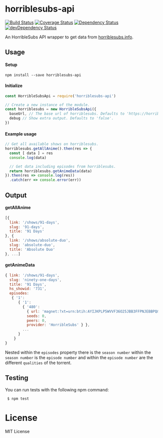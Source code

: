 # horriblesubs-api

[![Build Status][travis-image]][travis-url]
[![Coverage Status][coverage-image]][coverage-url]
[![Dependency Status][david-image]][david-url]
[![devDependency Status][dev-david-image]][dev-david-url]

[travis-url]: https://travis-ci.org/ChrisAlderson/horriblesubs-apii
[travis-image]: https://travis-ci.org/ChrisAlderson/horriblesubs-apii.svg?branch=master
[coverage-url]: https://coveralls.io/github/ChrisAlderson/horriblesubs-apii?branch=master
[coverage-image]: https://coveralls.io/repos/github/ChrisAlderson/horriblesubs-apii/badge.svg?branch=master
[david-url]: https://david-dm.org/ChrisAlderson/horriblesubs-apii
[david-image]: https://david-dm.org/ChrisAlderson/horriblesubs-apii.svg
[dev-david-url]: https://david-dm.org/ChrisAlderson/horriblesubs-apii?type=dev
[dev-david-image]: https://david-dm.org/ChrisAlderson/horriblesubs-apii/dev-status.svg

An HorribleSubs API wrapper to get data from [horriblesubs.info](https://horriblesubs.info/).

## Usage

#### Setup
```
npm install --save horriblesubs-api
```

#### Initialize
```js
const HorribleSubsApi = require('horriblesubs-api')

// Create a new instance of the module.
const horriblesubs = new HorribleSubsApi({
  baseUrl, // The base url of horriblesubs. Defaults to 'https://horriblesubs.info/'.
  debug // Show extra output. Defaults to 'false'.
})
```

#### Example usage
```js
// Get all available shows on horriblesubs.
horriblesubs.getAllAnime().then(res => {
  const [ data ] = res
  console.log(data)

  // Get data including episodes from horriblesubs.
  return horriblesubs.getAnimeData(data)
}).then(res => console.log(res))
  .catch(err => console.error(err))
```

## Output

#### getAllAnime
```js
[{
  link: '/shows/91-days',
  slug: '91-days',
  title: '91 Days'
}, {
  link: '/shows/absolute-duo',
  slug: 'absolute-duo',
  title: 'Absolute Duo'
}, ...]
```

#### getAnimeData
```js
{ link: '/shows/91-days',
  slug: 'ninety-one-days',
  title: '91 Days',
  hs_showid: '731',
  episodes:
   { '1':
      { '1':
        { '480':
          { url: 'magnet:?xt=urn:btih:AYIJKPLP5WVVF36O25JBB3FFPNJEBBPQ&tr=http://open.nyaatorrents.info:6544/announce&tr=udp://tracker.openbittorrent.com:80/announce&tr=udp://tracker.coppersurfer.tk:6969/announce',
          seeds: 0,
          peers: 0,
          provider: 'HorribleSubs' } },
        ...
      }
    }
}
```

Nested within the `episodes` property there is the `season number`
within the `season number` is the `episode number` and within the
`episode number` are the different `qualities` of the torrent.

## Testing

You can run tests with the following npm command:
```
 $ npm test
```

# License

MIT License
